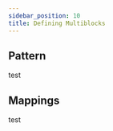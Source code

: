 ```yaml
---
sidebar_position: 10
title: Defining Multiblocks
---
```


<!-- TODO: about multiblocks, image, etc -->

## Pattern 

test

## Mappings 

test

<!-- TODO: link to state matchers -->